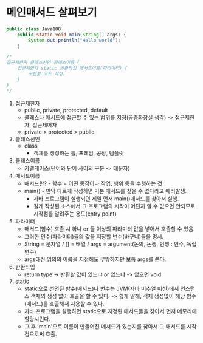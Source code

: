 # 메인매서드 살펴보기

```java
public class Java100
    public static void main(String[] args) {
        System.out.println("Hello world");
    }

/*
접근제한자 클래스선언 클래스이름 {
    접근제한자 static 반환타입 매서드이름(파라미터) {
        구현할 코드 작성.
    }
}
*/
```

1. 접근제한자 
    - public, private, protected, default
    - 클래스나 매서드에 접근할 수 있는 범위를 지정(공중화장실 생각) -> 접근제한자, 접근제어자
    - private > protected > public 
2. 클래스선언 
    - class
        - 객체를 생성하는 틀, 프레임, 공장, 템플릿
3. 클래스이름 
    - 카멜케이스(단어와 단어 사이의 구분 -> 대문자)
4. 매서드이름
    - 매서드란? - 함수 = 어떤 동작이나 작업, 행위 등을 수행하는 것
    - main() - 만약 다르게 작성하면 기본 매서드를 찾을 수 없다라고 에러발생.
        - 자바 프로그램이 실행되면 제일 먼저 main()매서드를 찾아서 실행.
        - 길게 작성된 소스에서 그 프로그램의 시작이 어딘지 알 수 없으면 안되므로 시작점을 알려주는 용도(entry point)
5. 파라미터
    - 매서드(함수) 호출 시 하나 or 둘 이상의 파라미터 값을 넣어서 호출할 수 있음.
    - 그러한 인수(파라미터)들의 값을 저장할 변수(바구니)들을 명시.
    - String = 문자열 / [] = 배열 / args = argument(논의, 논쟁, 언쟁 : 인수, 독립변수)
    - args대신 임의의 이름을 지정해도 무방하지만 보통 args를 쓴다.
6. 반환타입
    - return type -> 반환할 값이 있느냐 or 없느냐 -> 없으면 void
7. static
    - static으로 선언된 함수(매서드)나 변수는 JVM(자바 버추얼 머신)에서 인스턴스 객체의 생성 없이 호출을 할 수 있다. -> 쉽게 말해, 객체 생성없이 해당 함수(매서드)를 호출해서 사용할 수 있다.
    - 자바 프로그램을 실행하면 static으로 지정된 매서드들을 찾아서 먼저 메모리에 할당시킨다.
    - 그 후 'main'으로 이름이 만들어진 메서드가 있는지를 찾아서 그 매서드를 시작점으로써 호출.
